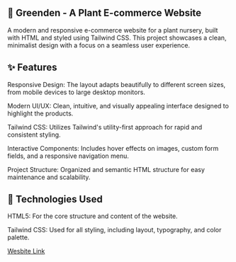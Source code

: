 <h2>🌱 Greenden - A Plant E-commerce Website</h2>
A modern and responsive e-commerce website for a plant nursery, built with HTML and styled using Tailwind CSS. This project showcases a clean, minimalist design with a focus on a seamless user experience.

<h2>✨ Features</h2>
Responsive Design: The layout adapts beautifully to different screen sizes, from mobile devices to large desktop monitors.

Modern UI/UX: Clean, intuitive, and visually appealing interface designed to highlight the products.

Tailwind CSS: Utilizes Tailwind's utility-first approach for rapid and consistent styling.

Interactive Components: Includes hover effects on images, custom form fields, and a responsive navigation menu.

Project Structure: Organized and semantic HTML structure for easy maintenance and scalability.

<h2>🚀 Technologies Used</h2>
HTML5: For the core structure and content of the website.

Tailwind CSS: Used for all styling, including layout, typography, and color palette.

<a href=https://dharshiniyay.github.io/Greenden-Website/> Wesbite Link </a>

